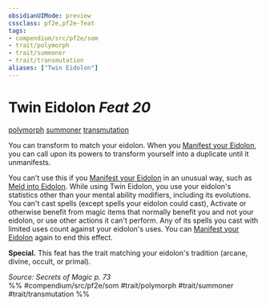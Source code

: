 ```yaml
---
obsidianUIMode: preview
cssclass: pf2e,pf2e-feat
tags:
- compendium/src/pf2e/som
- trait/polymorph
- trait/summoner
- trait/transmutation
aliases: ["Twin Eidolon"]
---
```

# Twin Eidolon  *Feat 20*  
[polymorph](polymorph.md "Polymorph Effect Trait")  [summoner](Reference/Rules/Traits/summoner-som.md "Summoner Class Trait")  [transmutation](transmutation.md "Transmutation School Trait")  


You can transform to match your eidolon. When you [Manifest your Eidolon](manifest-eidolon-som.md), you can call upon its powers to transform yourself into a duplicate until it unmanifests.

You can't use this if you [Manifest your Eidolon](manifest-eidolon-som.md) in an unusual way, such as [Meld into Eidolon](meld-into-eidolon-som.md). While using Twin Eidolon, you use your eidolon's statistics other than your mental ability modifiers, including its evolutions. You can't cast spells (except spells your eidolon could cast), Activate or otherwise benefit from magic items that normally benefit you and not your eidolon, or use other actions it can't perform. Any of its spells you cast with limited uses count against your eidolon's uses. You can [Manifest your Eidolon](manifest-eidolon-som.md) again to end this effect.

**Special.** This feat has the trait matching your eidolon's tradition (arcane, divine, occult, or primal).

*Source: Secrets of Magic p. 73*  
%% #compendium/src/pf2e/som #trait/polymorph #trait/summoner #trait/transmutation %%